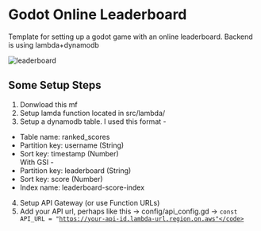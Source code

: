 # Godot Online Leaderboard

Template for setting up a godot game with an online leaderboard. Backend is using lambda+dynamodb


![leaderboard](https://github.com/user-attachments/assets/83ece5f7-25b2-4e1e-957d-46c6283d1f35)

## Some Setup Steps
1. Donwload this mf
2. Setup lamda function located in src/lambda/
3. Setup a dynamodb table. I used this format -
 - Table name: ranked_scores
 - Partition key: username (String)
 - Sort key: timestamp (Number)  
With GSI -  
- Partition key: leaderboard (String)
- Sort key: score (Number)
- Index name: leaderboard-score-index
4. Setup API Gateway (or use Function URLs)
5. Add your API url, perhaps like this -> config/api_config.gd -> <code>const API_URL = "https://your-api-id.lambda-url.region.on.aws"</code>
